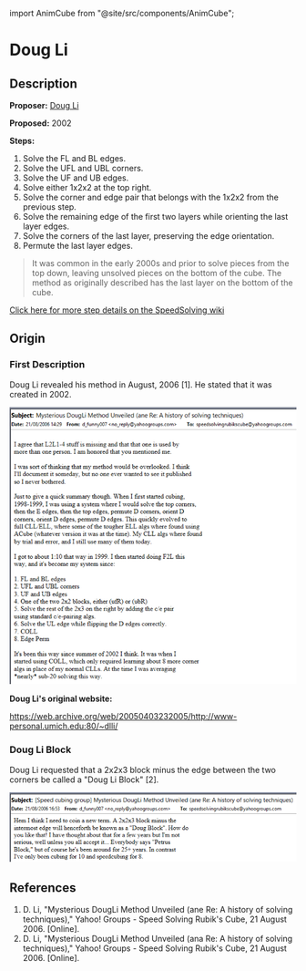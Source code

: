 import AnimCube from "@site/src/components/AnimCube";

# Doug Li

<AnimCube params="buttonbar=0&position=lluuu&scale=6&hint=10&hintborder=1&borderwidth=10&facelets=yyydyyyyyddddwddddbbdbbdbbdggdggdggdodoooodddrrdrrdrrd" width="400px" height="400px" />

## Description

**Proposer:** [Doug Li](CubingContributors/MethodDevelopers.md#li-doug)

**Proposed:** 2002

**Steps:**

1. Solve the FL and BL edges.
2. Solve the UFL and UBL corners.
3. Solve the UF and UB edges.
4. Solve either 1x2x2 at the top right.
5. Solve the corner and edge pair that belongs with the 1x2x2 from the previous step.
6. Solve the remaining edge of the first two layers while orienting the last layer edges.
7. Solve the corners of the last layer, preserving the edge orientation.
8. Permute the last layer edges.

>It was common in the early 2000s and prior to solve pieces from the top down, leaving unsolved pieces on the bottom of the cube. The method as originally described has the last layer on the bottom of the cube.

[Click here for more step details on the SpeedSolving wiki](https://www.speedsolving.com/wiki/index.php/Doug_Li_Method)

## Origin

### First Description

Doug Li revealed his method in August, 2006 [1]. He stated that it was created in 2002.

![](img/DougLi/Li1.png)

**Doug Li's original website:**

https://web.archive.org/web/20050403232005/http://www-personal.umich.edu:80/~dlli/

### Doug Li Block

Doug Li requested that a 2x2x3 block minus the edge between the two corners be called a "Doug Li Block" [2].

![](img/DougLi/Li2.png)

## References

1. D. Li, "Mysterious DougLi Method Unveiled (ane Re: A history of solving techniques)," Yahoo! Groups - Speed Solving Rubik's Cube, 21 August 2006. [Online]. 
2. D. Li, "Mysterious DougLi Method Unveiled (ana Re: A history of solving techniques)," Yahoo! Groups - Speed Solving Rubik's Cube, 21 August 2006. [Online].